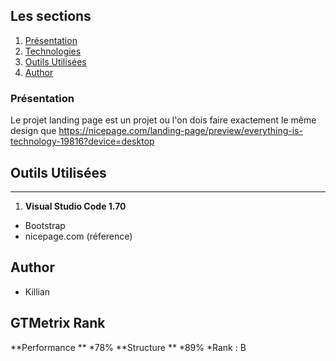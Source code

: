 ## Les sections
1. [Présentation](#Présentation)
2. [Technologies](#Information-Général)
3. [Outils Utilisées](#Outils-Utilisée)
4. [Author](#Author)
### Présentation
Le projet landing page est un projet ou l'on dois faire exactement le même design que https://nicepage.com/landing-page/preview/everything-is-technology-19816?device=desktop

## Outils Utilisées
***
1. **Visual Studio Code 1.70**
* Bootstrap
* nicepage.com (réference)
## Author
* Killian

## GTMetrix Rank
**Performance **
*78%
**Structure **
*89%
*Rank : B